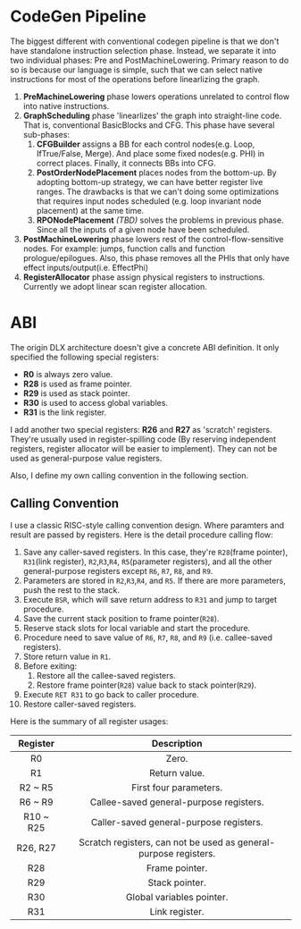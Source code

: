 # CodeGen Pipeline
The biggest different with conventional codegen pipeline is that we don't
have standalone instruction selection phase. Instead, we separate it into two
individual phases: Pre and PostMachineLowering. Primary reason to do so is because our language is simple, such that we can select native instructions for most of the operations before linearlizing the graph.

1. **PreMachineLowering** phase lowers operations unrelated to control flow into native instructions.
2. **GraphScheduling** phase 'linearlizes' the graph into straight-line code. That is, conventional BasicBlocks and CFG. This phase have several sub-phases:
   1. **CFGBuilder** assigns a BB for each control nodes(e.g. Loop, IfTrue/False, Merge). And place some fixed nodes(e.g. PHI) in correct places. Finally, it connects BBs into CFG.
   2. **PostOrderNodePlacement** places nodes from the bottom-up. By adopting bottom-up strategy, we can have better register live ranges. The drawbacks is that we can't doing some optimizations that requires input nodes scheduled (e.g. loop invariant node placement) at the same time.
   3. **RPONodePlacement** _(TBD)_ solves the problems in previous phase. Since all the inputs of a given node have been scheduled.
3. **PostMachineLowering** phase lowers rest of the control-flow-sensitive nodes. For example: jumps, function calls and function prologue/epilogues. Also, this phase removes all the PHIs that only have effect inputs/output(i.e. EffectPhi)
4. **RegisterAllocator** phase assign physical registers to instructions. Currently we adopt linear scan register allocation.

# ABI
The origin DLX architecture doesn't give a concrete ABI definition. It only specified the following special registers:
 - **R0** is always zero value.
 - **R28** is used as frame pointer.
 - **R29** is used as stack pointer.
 - **R30** is used to access global variables.
 - **R31** is the link register.

I add another two special registers: **R26** and **R27** as 'scratch' registers. They're usually used in register-spilling code (By reserving independent registers, register allocator will be easier to implement). They can not be used as general-purpose value registers.

Also, I define my own calling convention in the following section.

## Calling Convention
I use a classic RISC-style calling convention design. Where paramters and 
result are passed by registers. Here is the detail procedure calling flow:
1. Save any caller-saved registers. In this case, they're `R28`(frame pointer), `R31`(link register), `R2`,`R3`,`R4`, `R5`(parameter registers), and all the other general-purpose registers except `R6`, `R7`, `R8`, and `R9`.
2. Parameters are stored in `R2`,`R3`,`R4`, and `R5`. If there are more parameters, push the rest to the stack.
3. Execute `BSR`, which will save return address to `R31` and jump to target procedure.
4. Save the current stack position to frame pointer(`R28`).
5. Reserve stack slots for local variable and start the procedure.
6. Procedure need to save value of `R6`, `R7`, `R8`, and `R9` (i.e. callee-saved registers).
7. Store return value in `R1`.
8. Before exiting:
   1. Restore all the callee-saved registers.
   2. Restore frame pointer(`R28`) value back to stack pointer(`R29`).
9.  Execute `RET R31` to go back to caller procedure.
10. Restore caller-saved registers.

Here is the summary of all register usages:

|  Register |                            Description                           |
|:---------:|:----------------------------------------------------------------:|
|     R0    | Zero.                                                            |
|     R1    | Return value.                                                    |
|  R2 ~ R5  | First four parameters.                                           |
|  R6 ~ R9  | Callee-saved general-purpose registers.                          |
| R10 ~ R25 | Caller-saved general-purpose registers.                          |
|  R26, R27 | Scratch registers, can not be used as general-purpose registers. |
|    R28    | Frame pointer.                                                   |
|    R29    | Stack pointer.                                                   |
|    R30    | Global variables pointer.                                        |
|    R31    | Link register.                                                   |